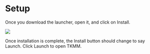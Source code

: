 # Setup

Once you download the launcher, open it, and click on Install. 


<img src="images/Setup_01_Launcher.png">

Once installation is complete, the Install button should change to say Launch. Click Launch to open TKMM.